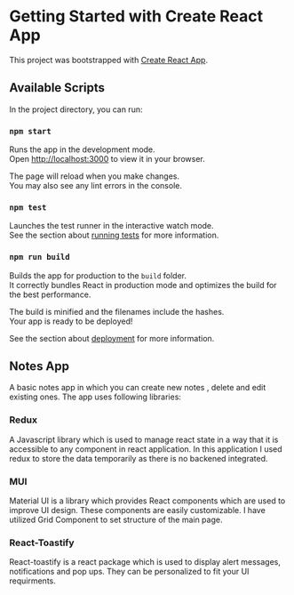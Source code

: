 # Getting Started with Create React App

This project was bootstrapped with [Create React App](https://github.com/facebook/create-react-app).

## Available Scripts

In the project directory, you can run:

### `npm start`

Runs the app in the development mode.\
Open [http://localhost:3000](http://localhost:3000) to view it in your browser.

The page will reload when you make changes.\
You may also see any lint errors in the console.

### `npm test`

Launches the test runner in the interactive watch mode.\
See the section about [running tests](https://facebook.github.io/create-react-app/docs/running-tests) for more information.

### `npm run build`

Builds the app for production to the `build` folder.\
It correctly bundles React in production mode and optimizes the build for the best performance.

The build is minified and the filenames include the hashes.\
Your app is ready to be deployed!

See the section about [deployment](https://facebook.github.io/create-react-app/docs/deployment) for more information.

## Notes App

A basic notes app in which you can create new notes , delete and edit existing ones. The app uses following libraries:

### Redux

A Javascript library which is used to manage react state in a way that it is accessible to any component in react application. In this application I used redux to store the data temporarily as there is no backened integrated.

### MUI

Material UI is a library which provides React components which are used to improve UI design. These components are easily customizable. I have utilized Grid Component to set structure of the main page.

### React-Toastify

React-toastify is a react package which is used to display alert messages, notifications and pop ups. They can be personalized to fit your UI requirments. 

